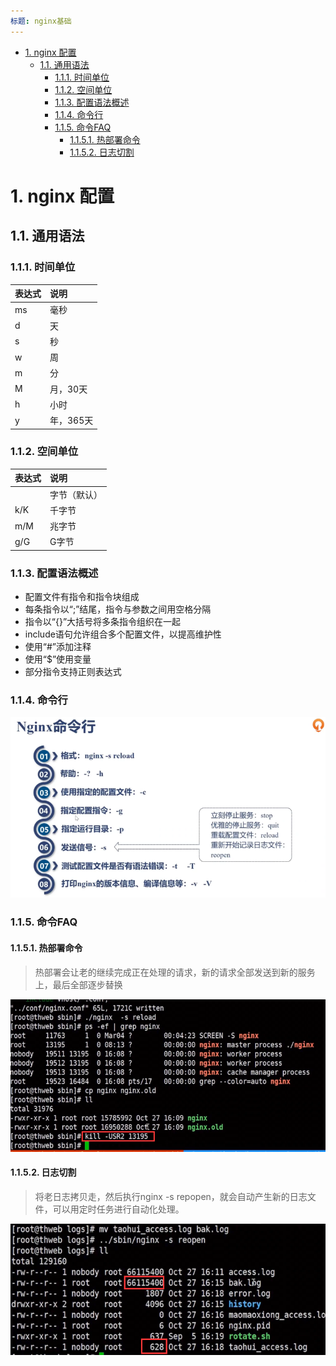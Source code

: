 ```yaml
---
标题: nginx基础
---
```


<!-- TOC -->

- [1. nginx 配置](#1-nginx-配置)
    - [1.1. 通用语法](#11-通用语法)
        - [1.1.1. 时间单位](#111-时间单位)
        - [1.1.2. 空间单位](#112-空间单位)
        - [1.1.3. 配置语法概述](#113-配置语法概述)
        - [1.1.4. 命令行](#114-命令行)
        - [1.1.5. 命令FAQ](#115-命令faq)
            - [1.1.5.1. 热部署命令](#1151-热部署命令)
            - [1.1.5.2. 日志切割](#1152-日志切割)

<!-- /TOC -->

# 1. nginx 配置
## 1.1. 通用语法
### 1.1.1. 时间单位
| 表达式 |说明|
|:---|:---|
|ms|毫秒|
|d|天
|s|秒
|w|周
|m|分
|M|月，30天
|h|小时
|y|年，365天


### 1.1.2. 空间单位
|表达式|说明|
|:---|:---|
||字节（默认）
|k/K|千字节|
|m/M|兆字节|
|g/G|G字节|

### 1.1.3. 配置语法概述
+ 配置文件有指令和指令块组成
+ 每条指令以“;”结尾，指令与参数之间用空格分隔
+ 指令以“{}”大括号将多条指令组织在一起
+ include语句允许组合多个配置文件，以提高维护性
+ 使用“#”添加注释
+ 使用“$”使用变量
+ 部分指令支持正则表达式

### 1.1.4. 命令行
![](./imgs/04.png)

### 1.1.5. 命令FAQ
#### 1.1.5.1. 热部署命令
> 热部署会让老的继续完成正在处理的请求，新的请求全部发送到新的服务上，最后全部逐步替换

![](./imgs/05.png)

#### 1.1.5.2. 日志切割
> 将老日志拷贝走，然后执行nginx -s repopen，就会自动产生新的日志文件，可以用定时任务进行自动化处理。

![](./imgs/06.png)